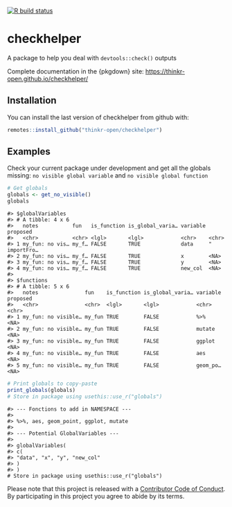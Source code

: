 
<!-- README.md is generated from README.Rmd. Please edit that file -->

<!-- badges: start -->

[![R build
status](https://github.com/ThinkR-open/checkhelper/workflows/R-CMD-check/badge.svg)](https://github.com/ThinkR-open/checkhelper/actions)
<!-- badges: end -->

# checkhelper

A package to help you deal with `devtools::check()` outputs

Complete documentation in the {pkgdown} site:
<https://thinkr-open.github.io/checkhelper/>

## Installation

You can install the last version of checkhelper from github with:

``` r
remotes::install_github("thinkr-open/checkhelper")
```

## Examples

Check your current package under development and get all the globals
missing: `no visible global variable` and `no visible global function`

``` r
# Get globals
globals <- get_no_visible()
globals
```

    #> $globalVariables
    #> # A tibble: 4 x 6
    #>   notes           fun   is_function is_global_varia… variable proposed     
    #>   <chr>           <chr> <lgl>       <lgl>            <chr>    <chr>        
    #> 1 my_fun: no vis… my_f… FALSE       TRUE             data     "  importFro…
    #> 2 my_fun: no vis… my_f… FALSE       TRUE             x        <NA>         
    #> 3 my_fun: no vis… my_f… FALSE       TRUE             y        <NA>         
    #> 4 my_fun: no vis… my_f… FALSE       TRUE             new_col  <NA>         
    #> 
    #> $functions
    #> # A tibble: 5 x 6
    #>   notes               fun    is_function is_global_varia… variable proposed
    #>   <chr>               <chr>  <lgl>       <lgl>            <chr>    <chr>   
    #> 1 my_fun: no visible… my_fun TRUE        FALSE            %>%      <NA>    
    #> 2 my_fun: no visible… my_fun TRUE        FALSE            mutate   <NA>    
    #> 3 my_fun: no visible… my_fun TRUE        FALSE            ggplot   <NA>    
    #> 4 my_fun: no visible… my_fun TRUE        FALSE            aes      <NA>    
    #> 5 my_fun: no visible… my_fun TRUE        FALSE            geom_po… <NA>

``` r
# Print globals to copy-paste
print_globals(globals)
# Store in package using usethis::use_r("globals")
```

    #> --- Fonctions to add in NAMESPACE ---
    #> 
    #> %>%, aes, geom_point, ggplot, mutate
    #> 
    #> --- Potential GlobalVariables ---
    #> 
    #> globalVariables(
    #> c(
    #> "data", "x", "y", "new_col"
    #> )
    #> )
    # Store in package using usethis::use_r("globals")

Please note that this project is released with a [Contributor Code of
Conduct](CODE_OF_CONDUCT.md). By participating in this project you agree
to abide by its terms.
